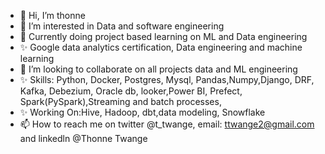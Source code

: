 - 👋 Hi, I’m thonne
- 👀 I’m interested in Data and software engineering
- 🌱 Currently doing project based learning on ML and Data engineering
- ✨ Google data analytics certification, Data engineering and machine learning
- 💞️ I’m looking to collaborate on all projects data and ML engineering
- ✨ Skills: Python, Docker, Postgres, Mysql, Pandas,Numpy,Django, DRF, Kafka, Debezium, Oracle db,  looker,Power BI, Prefect, Spark(PySpark),Streaming and batch processes, 
- ✨ Working On:Hive, Hadoop, dbt,data modeling, Snowflake
- 📫 How to reach me on twitter @t_twange, email: ttwange2@gmail.com and linkedln @Thonne Twange

<!---
ttwange/ttwange is a ✨ special ✨ repository because its `README.md` (this file) appears on your GitHub profile.
You can click the Preview link to take a look at your changes.
--->
